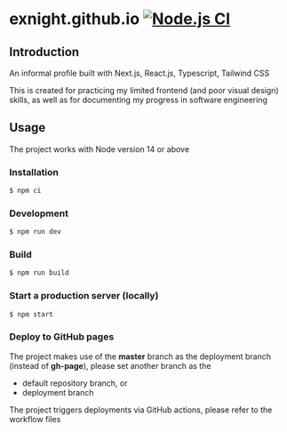 # exnight.github.io [![Node.js CI](https://github.com/exnight/exnight.github.io/actions/workflows/node.js.yml/badge.svg)](https://github.com/exnight/exnight.github.io/actions/workflows/node.js.yml)

## Introduction

An informal profile built with Next.js, React.js, Typescript, Tailwind CSS

This is created for practicing my limited frontend (and poor visual design) skills, as well as for documenting my progress in software engineering

## Usage

The project works with Node version 14 or above

### Installation

```bash
$ npm ci
```

### Development

```bash
$ npm run dev
```

### Build

```bash
$ npm run build
```

### Start a production server (locally)

```bash
$ npm start
```

### Deploy to GitHub pages

The project makes use of the **master** branch as the deployment branch (instead of **gh-page**), please set another branch as the

- default repository branch, or
- deployment branch

The project triggers deployments via GitHub actions, please refer to the workflow files
